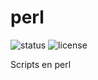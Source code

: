 # perl

![status](https://img.shields.io/badge/build-passing-brightgreen.svg) 
![license](https://img.shields.io/github/license/parrazam/perl.svg)

Scripts en perl
